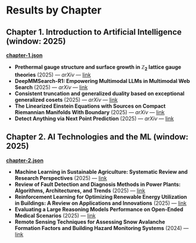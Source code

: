 # Results by Chapter

## Chapter 1. Introduction to Artificial Intelligence (window: 2025)
[**chapter-1.json**](./chapter-1.json)

- **Prethermal gauge structure and surface growth in $\mathbb{Z}_2$ lattice gauge theories** (2025) — _arXiv_ — [link](http://arxiv.org/pdf/2510.12800v1)
- **DeepMMSearch-R1: Empowering Multimodal LLMs in Multimodal Web Search** (2025) — _arXiv_ — [link](http://arxiv.org/pdf/2510.12801v1)
- **Consistent truncation and generalized duality based on exceptional generalized cosets** (2025) — _arXiv_ — [link](http://arxiv.org/pdf/2510.12799v1)
- **The Linearized Einstein Equations with Sources on Compact Riemannian Manifolds With Boundary** (2025) — _arXiv_ — [link](http://arxiv.org/pdf/2510.12797v1)
- **Detect Anything via Next Point Prediction** (2025) — _arXiv_ — [link](http://arxiv.org/pdf/2510.12798v1)

## Chapter 2. AI Technologies and the ML (window: 2025)
[**chapter-2.json**](./chapter-2.json)

- **Machine Learning in Sustainable Agriculture: Systematic Review and Research Perspectives** (2025) — [link](https://doi.org/10.3390/agriculture15040377)
- **Review of Fault Detection and Diagnosis Methods in Power Plants: Algorithms, Architectures, and Trends** (2025) — [link](https://doi.org/10.3390/app15116334)
- **Reinforcement Learning for Optimizing Renewable Energy Utilization in Buildings: A Review on Applications and Innovations** (2025) — [link](https://doi.org/10.3390/en18071724)
- **Evaluating a Large Reasoning Models Performance on Open-Ended Medical Scenarios** (2025) — [link](https://doi.org/10.1101/2025.04.29.25326666)
- **Remote Sensing Techniques for Assessing Snow Avalanche Formation Factors and Building Hazard Monitoring Systems** (2024) — [link](https://www.mdpi.com/2073-4433/15/11/1343/pdf?version=1731130366)


